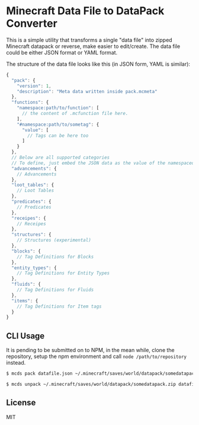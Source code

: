 # Minecraft Data File to DataPack Converter

This is a simple utility that transforms a single "data file" into zipped Minecraft datapack or reverse,
make easier to edit/create.
The data file could be either JSON format or YAML format.

The structure of the data file looks like this (in JSON form, YAML is similar):
```js
{
  "pack": {
    "version": 1,
    "description": "Meta data written inside pack.mcmeta"
  },
  "functions": {
    "namespace:path/to/function": [
      // the content of .mcfunction file here.
    ],
    "#namespace:path/to/sometag": {
      "value": [
        // Tags can be here too
      ]
    }
  },
  // Below are all supported categories
  // To define, just embed the JSON data as the value of the namespaced ID.
  "advancements": {
    // Advancements
  },
  "loot_tables": {
    // Loot Tables
  },
  "predicates": {
    // Predicates
  },
  "receipes": {
    // Receipes
  },
  "structures": {
    // Structures (experimental)
  },
  "blocks": {
    // Tag Definitions for Blocks
  },
  "entity_types": {
    // Tag Definitions for Entity Types
  },
  "fluids": {
    // Tag Definitions for Fluids
  },
  "items": {
    // Tag Definitions for Item tags
  }
}
```

## CLI Usage

It is pending to be submitted on to NPM, in the mean while, clone the repository, setup the npm environment and call `node /path/to/repository` instead.

```sh
$ mcds pack datafile.json ~/.minecraft/saves/world/datapack/somedatapack.zip
```

```sh
$ mcds unpack ~/.minecraft/saves/world/datapack/somedatapack.zip datafile.yml
```

## License

MIT
